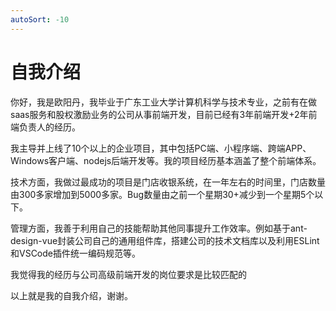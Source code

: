 ```yaml
---
autoSort: -10
---
```

# 自我介绍

你好，我是欧阳丹，我毕业于广东工业大学计算机科学与技术专业，之前有在做saas服务和股权激励业务的公司从事前端开发，目前已经有3年前端开发+2年前端负责人的经历。

我主导并上线了10个以上的企业项目，其中包括PC端、小程序端、跨端APP、Windows客户端、nodejs后端开发等。我的项目经历基本涵盖了整个前端体系。

技术方面，我做过最成功的项目是门店收银系统，在一年左右的时间里，门店数量由300多家增加到5000多家。Bug数量由之前一个星期30+减少到一个星期5个以下。

管理方面，我善于利用自己的技能帮助其他同事提升工作效率。例如基于ant-design-vue封装公司自己的通用组件库，搭建公司的技术文档库以及利用ESLint和VSCode插件统一编码规范等。

我觉得我的经历与公司高级前端开发的岗位要求是比较匹配的

以上就是我的自我介绍，谢谢。

